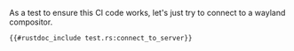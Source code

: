 As a test to ensure this CI code works, let's just try to connect to a wayland compositor.

```rust,no_run
{{#rustdoc_include test.rs:connect_to_server}}
```
